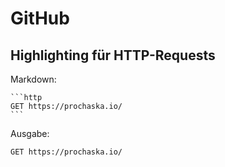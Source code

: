 # GitHub

## Highlighting für HTTP-Requests

Markdown:

    ```http
    GET https://prochaska.io/
    ```

Ausgabe:
```http
GET https://prochaska.io/
```
